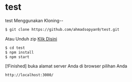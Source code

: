 # test
test
Menggunakan Kloning--

```sh
$ git clone https://github.com/ahmadsopyan9/test.git
```

Atau Unduh zip [Klik Disini](https://github.com/ahmadsopyan9/test/archive/refs/heads/main.zip)

```sh
$ cd test
$ npm install
$ npm start
```

[!Finished]
buka alamat server Anda di browser pilihan Anda

```sh
http://localhost:3000/
```
